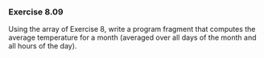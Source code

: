 ### Exercise 8.09
Using the array of Exercise 8, write a program fragment that computes the
average temperature for a month (averaged over all days of the month and all
hours of the day).
